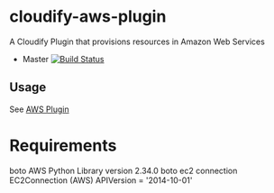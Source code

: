 cloudify-aws-plugin
===================

A Cloudify Plugin that provisions resources in Amazon Web Services

* Master [![Build Status](https://travis-ci.org/cloudify-cosmo/cloudify-aws-plugin.svg?branch=master)](https://travis-ci.org/cloudify-cosmo/cloudify-aws-plugin)

## Usage
See [AWS Plugin](http://getcloudify.org/guide/3.2/plugin-aws.html)

# Requirements
boto AWS Python Library version 2.34.0
boto ec2 connection EC2Connection (AWS) APIVersion = '2014-10-01'
